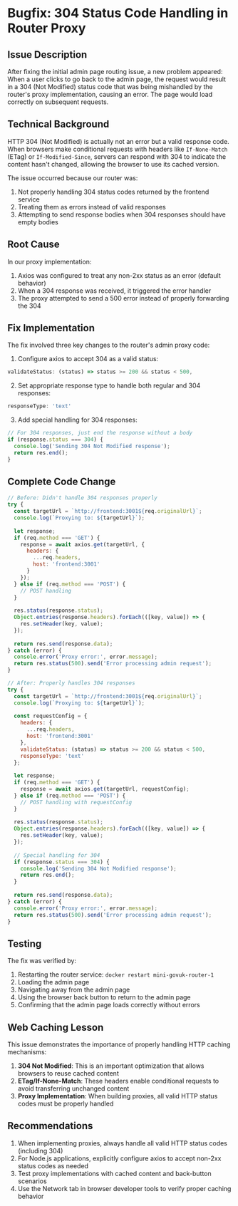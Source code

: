 # Bugfix: 304 Status Code Handling in Router Proxy

## Issue Description

After fixing the initial admin page routing issue, a new problem appeared: When a user clicks to go back to the admin page, the request would result in a 304 (Not Modified) status code that was being mishandled by the router's proxy implementation, causing an error. The page would load correctly on subsequent requests.

## Technical Background

HTTP 304 (Not Modified) is actually not an error but a valid response code. When browsers make conditional requests with headers like `If-None-Match` (ETag) or `If-Modified-Since`, servers can respond with 304 to indicate the content hasn't changed, allowing the browser to use its cached version.

The issue occurred because our router was:
1. Not properly handling 304 status codes returned by the frontend service
2. Treating them as errors instead of valid responses
3. Attempting to send response bodies when 304 responses should have empty bodies

## Root Cause

In our proxy implementation:
1. Axios was configured to treat any non-2xx status as an error (default behavior)
2. When a 304 response was received, it triggered the error handler
3. The proxy attempted to send a 500 error instead of properly forwarding the 304

## Fix Implementation

The fix involved three key changes to the router's admin proxy code:

1. Configure axios to accept 304 as a valid status:
```javascript
validateStatus: (status) => status >= 200 && status < 500,
```

2. Set appropriate response type to handle both regular and 304 responses:
```javascript
responseType: 'text'
```

3. Add special handling for 304 responses:
```javascript
// For 304 responses, just end the response without a body
if (response.status === 304) {
  console.log('Sending 304 Not Modified response');
  return res.end();
}
```

## Complete Code Change

```javascript
// Before: Didn't handle 304 responses properly
try {
  const targetUrl = `http://frontend:3001${req.originalUrl}`;
  console.log(`Proxying to: ${targetUrl}`);
  
  let response;
  if (req.method === 'GET') {
    response = await axios.get(targetUrl, {
      headers: {
        ...req.headers,
        host: 'frontend:3001'
      }
    });
  } else if (req.method === 'POST') {
    // POST handling
  }
  
  res.status(response.status);
  Object.entries(response.headers).forEach(([key, value]) => {
    res.setHeader(key, value);
  });
  
  return res.send(response.data);
} catch (error) {
  console.error('Proxy error:', error.message);
  return res.status(500).send('Error processing admin request');
}

// After: Properly handles 304 responses
try {
  const targetUrl = `http://frontend:3001${req.originalUrl}`;
  console.log(`Proxying to: ${targetUrl}`);
  
  const requestConfig = {
    headers: {
      ...req.headers,
      host: 'frontend:3001'
    },
    validateStatus: (status) => status >= 200 && status < 500,
    responseType: 'text'
  };
  
  let response;
  if (req.method === 'GET') {
    response = await axios.get(targetUrl, requestConfig);
  } else if (req.method === 'POST') {
    // POST handling with requestConfig
  }
  
  res.status(response.status);
  Object.entries(response.headers).forEach(([key, value]) => {
    res.setHeader(key, value);
  });
  
  // Special handling for 304
  if (response.status === 304) {
    console.log('Sending 304 Not Modified response');
    return res.end();
  }
  
  return res.send(response.data);
} catch (error) {
  console.error('Proxy error:', error.message);
  return res.status(500).send('Error processing admin request');
}
```

## Testing

The fix was verified by:
1. Restarting the router service: `docker restart mini-govuk-router-1`
2. Loading the admin page
3. Navigating away from the admin page
4. Using the browser back button to return to the admin page
5. Confirming that the admin page loads correctly without errors

## Web Caching Lesson

This issue demonstrates the importance of properly handling HTTP caching mechanisms:

1. **304 Not Modified**: This is an important optimization that allows browsers to reuse cached content
2. **ETag/If-None-Match**: These headers enable conditional requests to avoid transferring unchanged content
3. **Proxy Implementation**: When building proxies, all valid HTTP status codes must be properly handled

## Recommendations

1. When implementing proxies, always handle all valid HTTP status codes (including 304)
2. For Node.js applications, explicitly configure axios to accept non-2xx status codes as needed
3. Test proxy implementations with cached content and back-button scenarios
4. Use the Network tab in browser developer tools to verify proper caching behavior